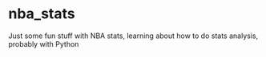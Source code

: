 # nba_stats
Just some fun stuff with NBA stats, learning about how to do stats analysis, probably with Python
